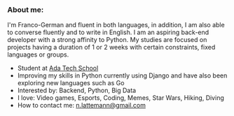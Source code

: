 ### About me:

I'm Franco-German and fluent in both languages, in addition, I am also able to converse fluently and to write in English. I am an aspiring back-end developer with a strong affinity to Python. My studies are focused on projects having a duration of 1 or 2 weeks with certain constraints, fixed languages or groups.
 
- Student at [Ada Tech School](http://www.adatechschool.fr)
- Improving my skills in Python currently using Django and have also been exploring new languages such as Go
- Interested by: Backend, Python, Big Data
- I love: Video games, Esports, Coding, Memes, Star Wars, Hiking, Diving
- How to contact me: n.lattemann@gmail.com
